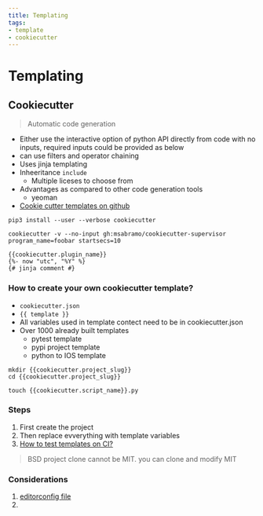 ```yaml
---
title: Templating
tags:
- template
- cookiecutter
---
```


# Templating

<TagLinks />

## Cookiecutter

> Automatic code generation

* Either use the interactive option of python API directly from code with no inputs, required inputs could be provided as  below
* can use filters and operator chaining
* Uses jinja templating
* Inheeritance `include`
  * Multiple liceses to choose from
* Advantages as compared to other code generation tools
  * yeoman
* [Cookie cutter templates on github](https://github.com/topics/cookiecutter)

```
pip3 install --user --verbose cookiecutter

cookiecutter -v --no-input gh:msabramo/cookiecutter-supervisor program_name=foobar startsecs=10

{{cookiecutter.plugin_name}}
{%- now "utc", "%Y" %}
{# jinja comment #}
```

### How to create your own cookiecutter template?

* `cookiecutter.json`
* `{{ template }}`
* All variables used in template contect need to be in cookiecutter.json
* Over 1000 already built templates
  * pytest template
  * pypi project template
  * python to IOS template

```
mkdir {{cookiecutter.project_slug}}
cd {{cookiecutter.project_slug}}

touch {{cookiecutter.script_name}}.py
```

### Steps

1. First create the project
2. Then replace evverything with template variables
3. [How to test templates on CI?](https://github.com/hackebrot/pytest-cookies)

> BSD project clone cannot be MIT. you can clone and modify MIT

### Considerations

1. [editorconfig file](https://editorconfig.org/)
2.


<Footer />

